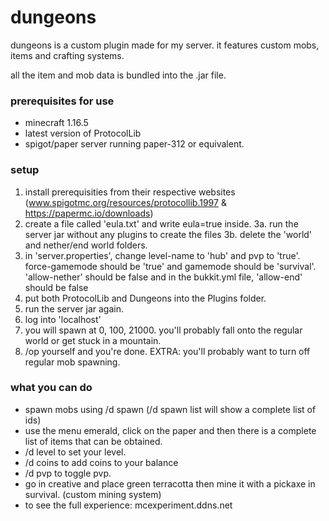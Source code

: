 # dungeons
dungeons is a custom plugin made for my server. it features custom mobs, items and crafting systems.

all the item and mob data is bundled into the .jar file. 

### prerequisites for use
- minecraft 1.16.5
- latest version of ProtocolLib 
- spigot/paper server running paper-312 or equivalent.

### setup
1. install prerequisities from their respective websites 
(www.spigotmc.org/resources/protocollib.1997 & https://papermc.io/downloads)
2. create a file called 'eula.txt' and write eula=true inside.
3a. run the server jar without any plugins to create the files
3b. delete the 'world' and nether/end world folders.
4. in 'server.properties', change level-name to 'hub' and pvp to 'true'. force-gamemode should be 'true' and gamemode should be 'survival'. 'allow-nether' should be false and in the bukkit.yml file, 'allow-end' should be false
5. put both ProtocolLib and Dungeons into the Plugins folder.
6. run the server jar again.
7. log into 'localhost'
8. you will spawn at 0, 100, 21000. you'll probably fall onto the regular world or get stuck in a mountain.
9. /op yourself and you're done.
EXTRA: you'll probably want to turn off regular mob spawning.

### what you can do
- spawn mobs using /d spawn <mobname> (/d spawn list will show a complete list of ids)
- use the menu emerald, click on the paper and then there is a complete list of items that can be obtained.
- /d level <levelnumber> to set your level.
- /d coins <coins> to add coins to your balance
- /d pvp to toggle pvp.
- go in creative and place green terracotta then mine it with a pickaxe in survival. (custom mining system)
- to see the full experience: mcexperiment.ddns.net


